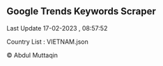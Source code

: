 

## Google Trends Keywords Scraper 
 
Last Update 17-02-2023 , 08:57:52

Country List :
VIETNAM.json



© Abdul Muttaqin 
